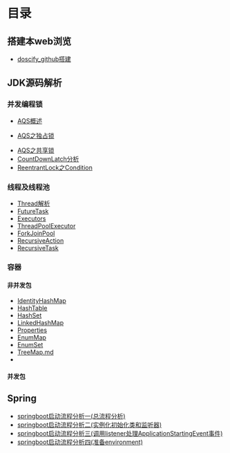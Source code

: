 # 目录

## 搭建本web浏览

* [doscify_github搭建](docs/doscify_github搭建.md)

## JDK源码解析

### 并发编程锁

* [AQS概述](docs/JDK/并发编程之锁/AQS-概述.md)

* [AQS之独占锁](docs/JDK/并发编程之锁/AQS-独占锁(ReentrantLock).md)

- [AQS之共享锁](docs/JDK/并发编程之锁/AQS共享锁(semaphore).md)
- [CountDownLatch分析](docs/JDK/并发编程之锁/CountDownLatch.md)
- [ReentrantLock之Condition](docs/JDK/并发编程之锁/ReentrantLock之condition使用.md)

### 线程及线程池

- [Thread解析](docs/JDK/线程及线程池/Thread解析.md)
- [FutureTask](docs/JDK/线程及线程池/FutureTask.md)
- [Executors](docs/JDK/线程及线程池/Exceutors.md)
- [ThreadPoolExecutor](docs/JDK/线程及线程池/ThreadPoolExecutor.md)
- [ForkJoinPool](docs/JDK/线程及线程池/ForkJoinPool.md)
- [RecursiveAction](docsJDK/线程及线程池/RecursiveAction.md)
- [RecursiveTask](docs/JDK/线程及线程池/RecursiveTask.md)

### 容器

#### 非并发包

* [IdentityHashMap](docs/JDK/容器/IdentityHashMap.md)
* [HashTable](docs/JDK/容器/HashTable.md)
* [HashSet](docs/JDK/容器/HashSet.md)
* [LinkedHashMap](docs/JDK/容器/LinkedHashMap.md)
* [Properties](docs/JDK/容器/Properties.md)
* [EnumMap](docs/JDK/容器/EnumMap.md)
* [EnumSet](docs/JDK/容器/EnumSet.md)
* [TreeMap.md](docs/JDK/容器/TreeMap.md.md)
* 

#### 并发包



## Spring

* [springboot启动流程分析一(总流程分析)](docs/Spring/springboot启动分析一.md)
* [springboot启动流程分析二(实例化初始化类和监听器)](docs/Spring/springboot启动分析二.md)
* [springboot启动流程分析三(调用listener处理ApplicationStartingEvent事件)](docs/Spring/springboot启动分析三.md)
* [springboot启动流程分析四(准备environment)](docs/Spring/springboot启动分析四.md)

